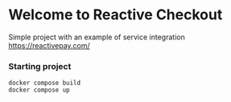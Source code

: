 # Welcome to Reactive Checkout

Simple project with an example of service integration https://reactivepay.com/

### Starting project

```
docker compose build
docker compose up
```
